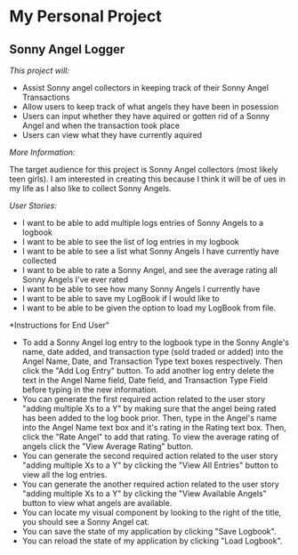 # My Personal Project

## Sonny Angel Logger

*This project will:*
- Assist Sonny angel collectors in keeping track of their Sonny Angel Transactions
- Allow users to keep track of what angels they have been in posession
- Users can input whether they have aquired or gotten rid of a Sonny Angel and when the transaction took place
- Users can view what they have currently aquired


*More Information:*

The target audience for this project is Sonny Angel collectors (most likely teen girls). I am interested in creating this because I think it will be of ues in my life as I also like to collect Sonny Angels. 

*User Stories:*

- I want to be able to add multiple logs entries of Sonny Angels to a logbook
- I want to be able to see the list of log entries in my logbook
- I want to be able to see a list what Sonny Angels I have currently have collected
- I want to be able to rate a Sonny Angel, and see the average rating all Sonny Angels I've ever rated
- I want to be able to see how many Sonny Angels I currently have 
- I want to be able to save my LogBook if I would like to
- I want to be able to be given the option to load my LogBook from file.

*Instructions for End User"

- To add a Sonny Angel log entry to the logbook type in the Sonny Angle's name, date added, and transaction type (sold traded or added) into the Angel Name, Date, and Transaction Type text boxes respectively. Then click the "Add Log Entry" button. To add another log entry delete the text in the Angel Name field, Date field, and Transaction Type Field before typing in the new information. 
- You can generate the first required action related to the user story "adding multiple Xs to a Y" by making sure that the angel being rated has been added to the log book prior. Then, type in the Angel's name into the Angel Name text box and it's rating in the Rating text box. Then, click the "Rate Angel" to add that rating. To view the average rating of angels click the "View Average Rating" button. 
- You can generate the second required action related to the user story "adding multiple Xs to a Y" by clicking the "View All Entries" button to view all the log entries.
- You can generate the another required action related to the user story "adding multiple Xs to a Y" by clicking the "View Available Angels" button to view what angels are available.
- You can locate my visual component by looking to the right of the title, you should see a Sonny Angel cat. 
- You can save the state of my application by clicking "Save Logbook".
- You can reload the state of my application by clicking "Load Logbook".